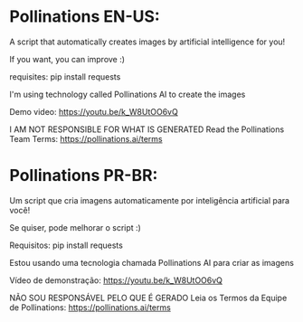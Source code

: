 # Pollinations EN-US:
A script that automatically creates images by artificial intelligence for you!

If you want, you can improve :)

requisites:
pip install requests

I'm using technology called Pollinations AI to create the images

Demo video:
https://youtu.be/k_W8UtOO6vQ

I AM NOT RESPONSIBLE FOR WHAT IS GENERATED
Read the Pollinations Team Terms: 
https://pollinations.ai/terms

# Pollinations PR-BR:
Um script que cria imagens automaticamente por inteligência artificial para você!

Se quiser, pode melhorar o script :)

Requisitos: 
pip install requests

Estou usando uma tecnologia chamada Pollinations AI para criar as imagens 

Vídeo de demonstração: 
https://youtu.be/k_W8UtOO6vQ

NÃO SOU RESPONSÁVEL PELO QUE É GERADO 
Leia os Termos da Equipe de Pollinations:
https://pollinations.ai/terms
